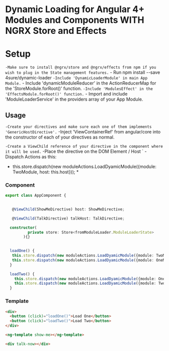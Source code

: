 # Dynamic Loading for Angular 4+ Modules and Components WITH NGRX Store and Effects

# Setup

` -Make sure to install @ngrx/store and @ngrx/effects from npm if you wish to plug in the State management features.
` - Run npm install --save 4sure/dynamic-loader
` -Include 'DynamicLoaderModule' in main App Module.
` - Include 'dynamicModuleReducer' in the ActionReducerMap for the 'StoreModule.forRoot()' function.
` -Include 'ModulesEffect' in the 'EffectsModule.forRoot()' function.
` - Import and include 'ModuleLoaderService' in the providers array of your App Module.

## Usage

` -Create your directives and make sure each one of them implements 'GenericHostDirective'.
` -Inject 'ViewContainerRef' from angular/core into the constructor of each of your directives as normal.

` -Create a ViewChild reference of your directive in the component where it will be used.
` -Place the directive on the DOM Element / Host
` -Dispatch Actions as this:
   * this.store.dispatch(new moduleActions.LoadDyamicModule({module: TwoModule, host: this.host})); *


### Component

```ts
export class AppComponent {

  
   @ViewChild(ShowMeDirective) host: ShowMeDirective;

   @ViewChild(TalkDirective) talkHost: TalkDirective;

  constructor(
          private store: Store<fromModuleLoader.ModuleLoaderState>
        ){}
  

  loadOne() {
   this.store.dispatch(new moduleActions.LoadDyamicModule({module: TwoModule, host: this.host}));
   this.store.dispatch(new moduleActions.LoadDyamicModule({module: OneModule, host: this.talkHost}));
  }

  loadTwo() {
    this.store.dispatch(new moduleActions.LoadDyamicModule({module: OneModule, host: this.host}));
    this.store.dispatch(new moduleActions.LoadDyamicModule({module: TwoModule, host: this.talkHost}));
  }
```

### Template

```html
<div>
  <button (click)="loadOne()">Load One</button>
  <button (click)="loadTwo()">Load Two</button>
</div>

<ng-template show-me></ng-template>

<div talk-now></div>
```
